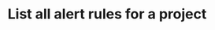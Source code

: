 ---
title: List all alert rules for a project
excerpt: ''
api:
  file: sentio-api.json
  operationId: GetAlertRules
deprecated: false
hidden: false
metadata:
  title: ''
  description: ''
  robots: index
next:
  description: ''
---